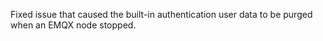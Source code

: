Fixed issue that caused the built-in authentication user data to be purged when an EMQX node stopped.
